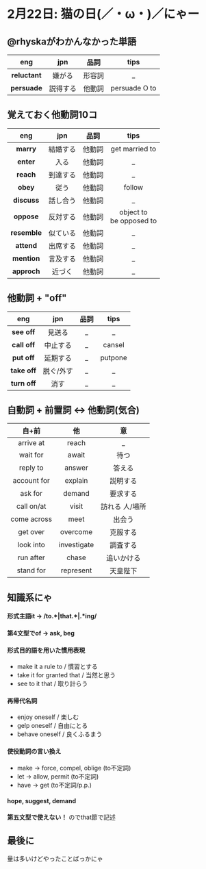 # 2月22日: 猫の日(／・ω・)／にゃー
## @rhyskaがわかんなかった単語
|eng|jpn|品詞|tips|
|:---:|:---:|:---:|:---:|
|**reluctant**|嫌がる|形容詞|_|
|**persuade**|説得する|他動詞|persuade O to|

## 覚えておく他動詞10コ
|eng|jpn|品詞|tips|
|:---:|:---:|:---:|:---:|
|**marry**|結婚する|他動詞|get married to|
|**enter**|入る|他動詞|_|
|**reach**|到達する|他動詞|_|
|**obey**|従う|他動詞|follow|
|**discuss**|話し合う|他動詞|_|
|**oppose**|反対する|他動詞|object to<br>be opposed to|
|**resemble**|似ている|他動詞|_|
|**attend**|出席する|他動詞|_|
|**mention**|言及する|他動詞|_|
|**approch**|近づく|他動詞|_|

## 他動詞 + "off"
|eng|jpn|品詞|tips|
|:---:|:---:|:---:|:---:|
|**see off**|見送る|_|_|
|**call off**|中止する|_|cansel|
|**put off**|延期する|_|putpone|
|**take off**|脱ぐ/外す|_|_|
|**turn off**|消す|_|_|

## 自動詞 + 前置詞 <-> 他動詞(気合)
|自+前|他|意|
|:---:|:-:|:-:|
arrive at|reach|_
wait for|await|待つ
reply to|answer|答える
account for|explain|説明する
ask for|demand|要求する
call on/at|visit|訪れる 人/場所
come across|meet|出会う
get over|overcome|克服する
look into|investigate|調査する
run after|chase|追いかける
stand for|represent|天皇陛下

## 知識系にゃ
#### 形式主語it -> /to.\*|that.\*|.\*ing/
#### 第4文型でof -> ask, beg
#### 形式目的語を用いた慣用表現
+ make it a rule to / 慣習とする
+ take it for granted that / 当然と思う
+ see to it that / 取り計らう
#### 再帰代名詞
+ enjoy oneself / 楽しむ
+ gelp oneself / 自由にとる
+ behave oneself / 良くふるまう
#### 使役動詞の言い換え
+ make -> force, compel, oblige (to不定詞)
+ let -> allow, permit (to不定詞)
+ have -> get (to不定詞/p.p.)
#### hope, suggest, demand
**第五文型で使えない！** のでthat節で記述
## 最後に
量は多いけどやったことばっかにゃ
